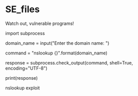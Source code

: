 # SE_files

Watch out, vulnerable programs!


import subprocess

domain_name = input("Enter the domain name: ")

command = "nslookup {}".format(domain_name)

response = subprocess.check_output(command, shell=True, encoding="UTF-8")

print(response)


nslookup exploit

